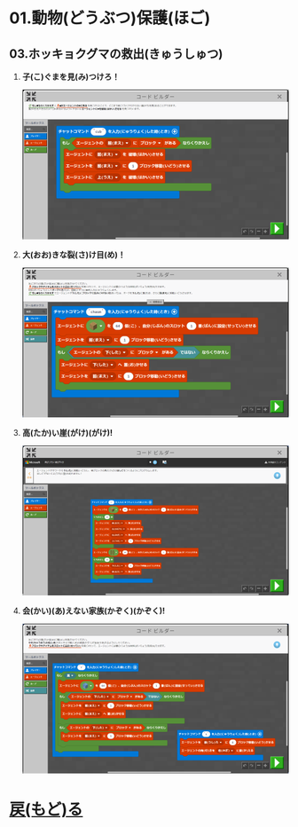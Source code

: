 # 01.動物(どうぶつ)保護(ほご)

## 03.ホッキョクグマの救出(きゅうしゅつ)

1. **子(こ)ぐまを見(み)つけろ！**

	![01_子(こ)ぐまを見(み)つけろ](01_子ぐまを見つけろ.png "01_子(こ)ぐまを見(み)つけろ")

1. **大(おお)きな裂(さ)け目(め)！**

	![02_大(おお)きな裂(さ)け目(め)](02_大きな裂け目.png "02_大(おお)きな裂(さ)け目(め)")

1. **高(たか)い崖(がけ)(がけ)!**

	![03_高(たか)い崖(がけ)](03_高い崖.png "03_高(たか)い崖(がけ)")

1. **会(かい)(あ)えない家族(かぞく)(かぞく)!**

	![04_会(あ)えない家族(かぞく)](04_会えない家族.png "04_会(あ)えない家族(かぞく)")

# [戻(もど)る](../block01.html)